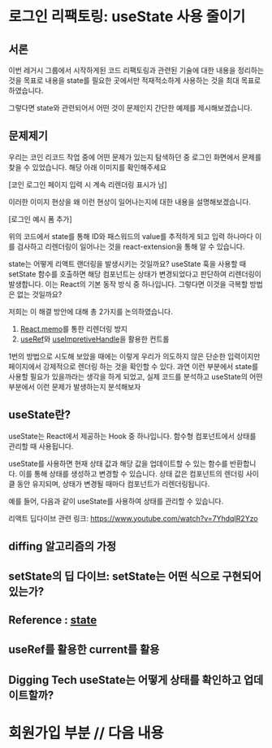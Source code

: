 # 로그인 리팩토링: useState 사용 줄이기
## 서론
이번 레거시 그룹에서 시작하게된 코드 리팩토링과 관련된 기술에 대한 내용을 정리하는 것을 목표로 내용을 
state를 필요한 곳에서만 적재적소하게 사용하는 것을 최대 목표로 하였습니다.

그렇다면 state와 관련되어서 어떤 것이 문제인지 간단한 예제를 제시해보겠습니다.



## 문제제기
우리는 코인 리코드 작업 중에 어떤 문제가 있는지 탐색하던 중 로그인 화면에서 문제를 찾을 수 있었습니다.
해당 아래 이미지를 확인해주세요

[코인 로그인 페이지 입력 시 계속 리렌더링 표시가 남]

이러한 이미지 현상을 왜 이런 현상이 일어나는지에 대한 내용을 설명해보겠습니다.

[로그인 예시 폼 추가]

위의 코드에서 state를 통해 ID와 패스워드의 value를 추적하게 되고 입력 하나마다 이를 검사하고 리렌더링이 일어나는 것을
react-extension을 통해 알 수 있습니다.

state는 어떻게 리액트 랜더링을 발생시키는 것일까요?
useState 훅을 사용할 때 setState 함수를 호출하면 해당 컴포넌트는 상태가 변경되었다고 판단하여 리렌더링이 발생합니다. 이는 React의 기본 동작 방식 중 하나입니다.
그렇다면 이것을 극복할 방법은 없는 것일까요?

저희는 이 해결 방안에 대해 총 2가지를 논의하였습니다.

1. [React.memo](https://react.dev/reference/react/memo)를 통한 리렌더링 방지
2. [useRef](https://react.dev/reference/react/useRef#useref)와 [useImpretiveHandle](https://react.dev/reference/react/useImperativeHandle)을 활용한 컨트롤

1번의 방법으로 시도해 보았을 때에는
이렇게 우리가 의도하지 않은 단순한 입력이지만 페이지에서 강제적으로 렌더링 하는 것을 확인할 수 있다. 
과연 이런 부분에서 state를 사용할 필요가 있을까라는 생각을 하게 되었고, 실제 코드를 분석하고 useState의 어떤 부분에서 이런 문제가 발생하는지 분석해보자

## useState란?
useState는 React에서 제공하는 Hook 중 하나입니다. 함수형 컴포넌트에서 상태를 관리할 때 사용됩니다.

useState를 사용하면 현재 상태 값과 해당 값을 업데이트할 수 있는 함수를 반환합니다. 이를 통해 상태를 생성하고 변경할 수 있습니다. 상태 값은 컴포넌트의 렌더링 사이클 동안 유지되며, 상태가 변경될 때마다 컴포넌트가 리렌더링됩니다.

예를 들어, 다음과 같이 useState를 사용하여 상태를 관리할 수 있습니다.

리액트 딥다이브 관련 링크: https://www.youtube.com/watch?v=7YhdqIR2Yzo

## diffing 알고리즘의 가정


## setState의 딥 다이브: setState는 어떤 식으로 구현되어 있는가?
Reference : [state](https://bogdan-lyashenko.github.io/Under-the-hood-ReactJS/stack/book/Part-8.html)
---

## useRef를 활용한 current를 활용


## Digging Tech useState는 어떻게 상태를 확인하고 업데이트할까?

# 회원가입 부분 // 다음 내용


